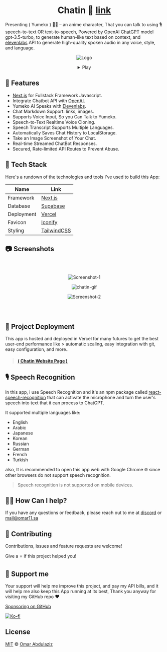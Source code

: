 <div align="center">

# Chatin 🌟 [link](https://chatin2.vercel.app/)

</div>

Presenting ( Yumeko ) 🤦🏻 – an anime character, That you can talk to using 🎙️ speech-to-text OR text-to-speech, Powered by OpenAI [ChatGPT](https://openai.com/) model gpt-3.5-turbo, to generate human-like text based on context, and [elevenlabs](https://elevenlabs.io/) API to generate high-quality spoken audio in any voice, style, and language.

<div align="center">

![Logo](https://raw.githubusercontent.com/omarx11/chatin-v2/main/public/icon-256x256.png)

<details> <summary> Play </summary>

[yumeko-identify.webm](https://github.com/omarx11/chatin-v2/assets/87499333/dc03d866-141c-4a5a-b45d-31c520fd6049)

</details>

</div>

## 🌌 Features

- [Next.js](https://nextjs.org/) for Fullstack Framework Javascript.
- Integrate Chatbot API with [OpenAI](https://openai.com/).
- Yumeko AI Speaks with [Elevenlabs](https://elevenlabs.io/).
- Chat Markdown Support: links, images.
- Supports Voice Input, So you Can Talk to Yumeko.
- Speech-to-Text Realtime Voice Cloning.
- Speech Transcript Supports Multiple Languages.
- Automatically Saves Chat History to LocalStorage.
- Take an Image Screenshot of Your Chat.
- Real-time Streamed ChatBot Responses.
- Secured, Rate-limited API Routes to Prevent Abuse.

## 📝 Tech Stack

Here's a rundown of the technologies and tools I've used to build this App:

| Name       | Link                                         |
| ---------- | -------------------------------------------- |
| Framework  | [Next.js](https://nextjs.org/)               |
| Database   | [Supabase](https://supabase.com/)            |
| Deployment | [Vercel](https://vercel.com)                 |
| Favicon    | [Iconify](https://icon-sets.iconify.design/) |
| Styling    | [TailwindCSS](https://tailwindcss.com)       |

## 📷 Screenshots

<div align="center" style="padding: 30px">
  
![Screenshot-1](https://github.com/omarx11/chatin-v2/assets/87499333/aaee704d-2081-4b40-9d88-00375044066c)

![chatin-gif](https://github.com/omarx11/chatin-v2/assets/87499333/efef6638-d16d-4938-8138-bbd53ad21558)

![Screenshot-2](https://github.com/omarx11/chatin-v2/assets/87499333/da928d75-e239-4ce9-b064-2195ead479d1)

</div>

## 📡 Project Deployment

This app is hosted and deployed in Vercel for many futures to get the best user-end performance like > automatic scaling, easy integration with git, easy configuration, and more..

> #### [( Chatin Website Page )](https://chatin2.vercel.app/)

## 🎙️ Speech Recognition

In this app, i use Speech Recognition and it's an npm package called [react-speech-recognition](https://www.npmjs.com/package/react-speech-recognition) that can activate the microphone and turn the user's speech into text that it can process to ChatGPT.

It supported multiple languages like:

- English
- Arabic
- Japanese
- Korean
- Russian
- German
- French
- Turkish

also, It is recommended to open this app web with Google Chrome 🌐 since other browsers do not support speech recognition.

> Speech recognition is not supported on mobile devices.

## 💁🏻 How Can I help?

If you have any questions or feedback, please reach out to me at [discord](https://discordredirect.discordsafe.com/users/582305812903493663) or [mail@omar11.sa](mailto:mail@omar11.sa)

## 🤝 Contributing

Contributions, issues and feature requests are welcome!

Give a ⭐️ if this project helped you!

## 🤍 Support me

Your support will help me improve this project, and pay my API bills, and it will help me also keep this App running at its best, Thank you anyway for visiting my GitHub repo ❤️

[Sponsoring on GitHub](https://github.com/sponsors/omarx11)

<a href="https://ko-fi.com/omar11"><img src="https://ko-fi.com/img/githubbutton_sm.svg" alt="Ko-fi"></a>

## License

[MIT](https://github.com/omarx11/omar11.sa/blob/main/LICENSE) © [Omar Abdulaziz](https://omar11.sa/)
